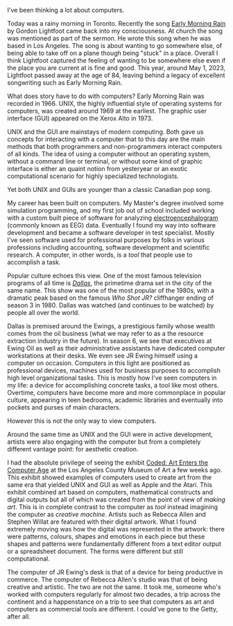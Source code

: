 I've been thinking a lot about computers. 

Today was a rainy morning in Toronto. Recently the song [Early Morning Rain](https://en.wikipedia.org/wiki/Early_Morning_Rain) by Gordon Lightfoot came back into my consciousness. At church the song was mentioned as part of the sermon. He wrote this song when he was based in Los Angeles. The song is about wanting to go somewhere else, of being able to take off on a plane though being "stuck" in a place. Overall I think Lightfoot captured the feeling of wanting to be somewhere else even if the place you are current at is fine and good. This year, around May 1, 2023, Lightfoot passed away at the age of 84, leaving behind a legacy of excellent songwriting such as Early Morning Rain.

What does story have to do with computers? Early Morning Rain was recorded in 1966. UNIX, the highly influential style of operating systems for computers, was created around 1969 at the earliest. The graphic user interface (GUI) appeared on the Xerox Alto in 1973.

UNIX and the GUI are mainstays of modern computing. Both gave us concepts for interacting with a computer that to this day are the main methods that both programmers and non-programmers interact computers of all kinds. The idea of using a computer without an operating system, without a command line or terminal, or without some kind of graphic interface is either an quaint notion from yesteryear or an exotic computational scenario for highly specialized technologists.

Yet both UNIX and GUIs are younger than a classic Canadian pop song.

My career has been built on computers. My Master's degree involved some simulation programming, and my first job out of school included working with a custom built piece of software for analyzing [electroencephalogram](https://www.mayoclinic.org/tests-procedures/eeg/about/pac-20393875) (commonly known as EEG) data. Eventually I found my way into software development and became a software developer in test specialist. Mostly I've seen software used for professional purposes by folks in various professions including accounting, software development and scientific research. A computer, in other words, is a _tool_ that people use to accomplish a task. 

Popular culture echoes this view. One of the most famous television programs of all time is [_Dallas_](https://www.imdb.com/title/tt0077000/?ref_=ttep_ep_tt), the primetime drama set in the city of the same name. This show was one of the most popular of the 1980s, with a dramatic peak based on the famous _Who Shot JR?_ cliffhanger ending of season 3 in 1980. Dallas was watched (and continues to be watched) by people all over the world.

Dallas is premised around the Ewings, a prestigious family whose wealth comes from the oil business (what we may refer to as a the resource extraction industry in the future). In season 6, we see that executives at Ewing Oil as well as their administrative assistants have dedicated computer workstations at their desks. We even see JR Ewing himself using a computer on occasion. Computers in this light are positioned as professional devices, machines used for business purposes to accomplish high level organizational tasks. This is mostly how I've seen computers in my life: a device for accomplishing concrete tasks, a tool like most others. Overtime, computers have become more and more commonplace in popular culture, appearing in teen bedrooms, academic libraries and eventually into pockets and purses of main characters.

However this is not the only way to view computers.

Around the same time as UNIX and the GUI were in active development, artists were also engaging with the computer but from a completely different vantage point: for aesthetic creation.

I had the absolute privilege of seeing the exhibit [Coded: Art Enters the Computer Age](https://www.lacma.org/art/exhibition/coded-art-enters-computer-age-1952-1982) at the Los Angeles County Museum of Art a few weeks ago. This exhibit showed examples of computers used to create art from the same era that yielded UNIX and GUI as well as Apple and the Atari. This exhibit combined art based on computers, mathematical constructs and digital outputs but all of which was created from the point of view of _making art_. This is in complete contrast to the computer as _tool_ instead imagining the computer as _creative machine_. Artists such as Rebecca Allen and Stephen Willat are featured with their digital artwork. What I found extremely moving was how the digital was represented in the artwork: there were patterns, colours, shapes and emotions in each piece but these shapes and patterns were fundamentally different from a text editor output or a spreadsheet document. The forms were different but still computational. 


The computer of JR Ewing's desk is that of a device for being productive in commerce. The computer of Rebecca Allen's studio was that of being creative and artistic. The two are not the same. It took me, someone who's worked with computers regularly for almost two decades, a trip across the continent and a happenstance on a trip to see that computers as art and computers as commercial tools are different. I could've gone to the Getty, after all.